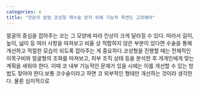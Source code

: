 ```yaml
---
categories: e
title: "전문의 칼럼 코성형 재수술 방지 위해 기능적 측면도 고려해야"
---
```

얼굴의 중심을 잡아주는 코는 그 모양에 따라 인상이 크게 달라질 수 있다. 따라서 길이, 높이, 넓이 등 여러 사항을 따져보고 비율 상 적합하지 않은 부분이 있다면 수술을 통해 개선하고 적절한 모습이 되도록 잡아주는 게 중요하다.코성형을 진행할 때는 전체적인 이목구비와 얼굴형의 조화를 따져보고, 피부 조직 상태 등을 분석한 후 개개인에게 맞는 계획을 세워야 한다. 이때 코 내부 기능적인 문제가 있을 시에는 이를 개선할 수 있는 방법도 찾아야 한다.보통 코수술이라고 하면 코 외부적인 형태만 개선하는 것이라 생각한다. 물론 심미적으로